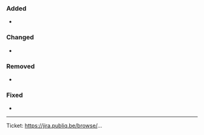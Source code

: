 ### Added

-

### Changed

-

### Removed

-

### Fixed

-

---

Ticket: https://jira.publiq.be/browse/...

